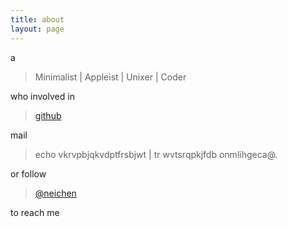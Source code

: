 ```yaml
---
title: about
layout: page
---
```


a

> Minimalist | Appleist | Unixer | Coder

who involved in 

> [github](https://github.com/neichen)

mail 

> echo vkrvpbjqkvdptfrsbjwt | tr wvtsrqpkjfdb onmlihgeca@.

or follow 

> [@neichen](https://twitter.com/#!/neichen)

to reach me
